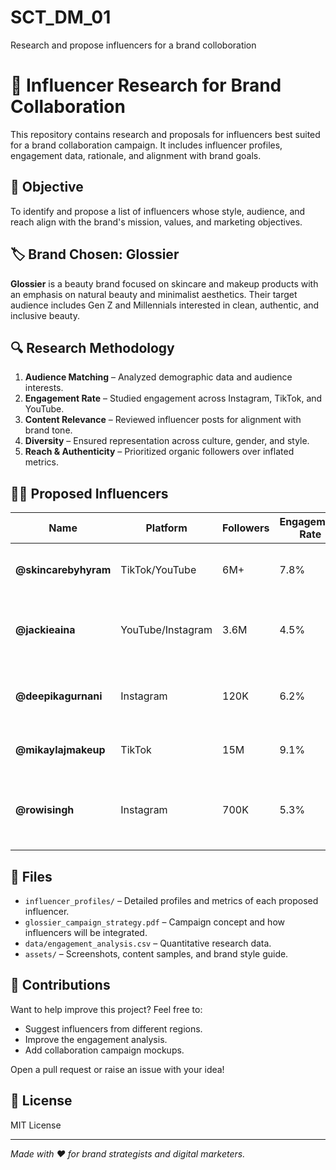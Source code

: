 # SCT_DM_01
Research and propose influencers for a brand colloboration
# 📢 Influencer Research for Brand Collaboration

This repository contains research and proposals for influencers best suited for a brand collaboration campaign. It includes influencer profiles, engagement data, rationale, and alignment with brand goals.

## 🧠 Objective

To identify and propose a list of influencers whose style, audience, and reach align with the brand's mission, values, and marketing objectives.

## 🏷️ Brand Chosen: **Glossier**

**Glossier** is a beauty brand focused on skincare and makeup products with an emphasis on natural beauty and minimalist aesthetics. Their target audience includes Gen Z and Millennials interested in clean, authentic, and inclusive beauty.

## 🔍 Research Methodology

1. **Audience Matching** – Analyzed demographic data and audience interests.
2. **Engagement Rate** – Studied engagement across Instagram, TikTok, and YouTube.
3. **Content Relevance** – Reviewed influencer posts for alignment with brand tone.
4. **Diversity** – Ensured representation across culture, gender, and style.
5. **Reach & Authenticity** – Prioritized organic followers over inflated metrics.

## 👩‍💼 Proposed Influencers

| Name            | Platform   | Followers | Engagement Rate | Rationale |
|-----------------|------------|-----------|------------------|-----------|
| **@skincarebyhyram** | TikTok/YouTube | 6M+       | 7.8%             | Known for honest skincare reviews; trusted by Gen Z. |
| **@jackieaina**     | YouTube/Instagram | 3.6M     | 4.5%             | Advocates for inclusivity in beauty; aligns with Glossier's ethics. |
| **@deepikagurnani** | Instagram | 120K      | 6.2%             | Indian skincare/lifestyle creator; growing audience in South Asia. |
| **@mikaylajmakeup** | TikTok | 15M        | 9.1%             | Engaging beauty content; viral product reviews. |
| **@rowisingh**      | Instagram | 700K      | 5.3%             | Vibrant, experimental makeup looks; adds a bold voice to the campaign. |

## 📎 Files

- `influencer_profiles/` – Detailed profiles and metrics of each proposed influencer.
- `glossier_campaign_strategy.pdf` – Campaign concept and how influencers will be integrated.
- `data/engagement_analysis.csv` – Quantitative research data.
- `assets/` – Screenshots, content samples, and brand style guide.

## 🤝 Contributions

Want to help improve this project? Feel free to:

- Suggest influencers from different regions.
- Improve the engagement analysis.
- Add collaboration campaign mockups.

Open a pull request or raise an issue with your idea!

## 📄 License

MIT License

---

*Made with ❤️ for brand strategists and digital marketers.*
